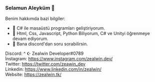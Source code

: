 ### Selamun Aleyküm 👋

Benim hakkımda bazi bilgiler:

- 🔭 C# ile masaüstü programları geliştiriyorum.
- 🌱 Html, Css, Javascript, Python Biliyorum, C# ve Unityi öğrenmeye devam ediyorum.
- 💬 Bana discord'dan soru sorabilirsin.

Discord: ^ ☪ Zealwin Developer#0789 <br>
İnstagram: https://www.instagram.com/zealwin.dev/ <br>
Twitter: https://twitter.com/zeawin_dev <br>
Linkedin: https://www.linkedin.com/in/zealwin/ <br>
Website: https://zealwin.tk/ <br>
